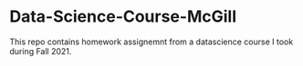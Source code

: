 # Data-Science-Course-McGill

This repo contains homework assignemnt from a datascience course I took during Fall 2021.
